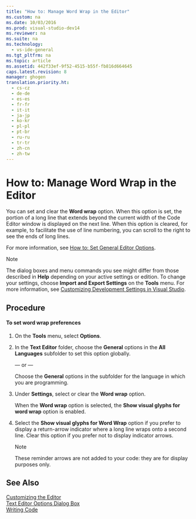 ```yaml
---
title: "How to: Manage Word Wrap in the Editor"
ms.custom: na
ms.date: 10/03/2016
ms.prod: visual-studio-dev14
ms.reviewer: na
ms.suite: na
ms.technology: 
  - vs-ide-general
ms.tgt_pltfrm: na
ms.topic: article
ms.assetid: 442f33ef-9f52-4515-b55f-fb816d664645
caps.latest.revision: 8
manager: ghogen
translation.priority.ht: 
  - cs-cz
  - de-de
  - es-es
  - fr-fr
  - it-it
  - ja-jp
  - ko-kr
  - pl-pl
  - pt-br
  - ru-ru
  - tr-tr
  - zh-cn
  - zh-tw
---
```

# How to: Manage Word Wrap in the Editor
You can set and clear the **Word wrap** option. When this option is set, the portion of a long line that extends beyond the current width of the Code Editor window is displayed on the next line. When this option is cleared, for example, to facilitate the use of line numbering, you can scroll to the right to see the ends of long lines.  
  
 For more information, see [How to: Set General Editor Options](assetId:///704e4a7b-2162-4bed-8a47-f4f6ffec98c2).  
  
> [!NOTE]
>  The dialog boxes and menu commands you see might differ from those described in **Help** depending on your active settings or edition. To change your settings, choose **Import and Export Settings** on the **Tools** menu. For more information, see [Customizing Development Settings in Visual Studio](assetId:///22c4debb-4e31-47a8-8f19-16f328d7dcd3).  
  
## Procedure  
  
#### To set word wrap preferences  
  
1.  On the **Tools** menu, select **Options**.  
  
2.  In the **Text Editor** folder, choose the **General** options in the **All Languages** subfolder to set this option globally.  
  
     — or —  
  
     Choose the **General** options in the subfolder for the language in which you are programming.  
  
3.  Under **Settings**, select or clear the **Word wrap** option.  
  
     When the **Word wrap** option is selected, the **Show visual glyphs for word wrap** option is enabled.  
  
4.  Select the **Show visual glyphs for Word Wrap** option if you prefer to display a return-arrow indicator where a long line wraps onto a second line. Clear this option if you prefer not to display indicator arrows.  
  
    > [!NOTE]
    >  These reminder arrows are not added to your code: they are for display purposes only.  
  
## See Also  
 [Customizing the Editor](../VS_IDE/Customizing-the-Editor.md)   
 [Text Editor Options Dialog Box](../VS_IDE/Text-Editor-Options-Dialog-Box.md)   
 [Writing Code](../VS_IDE/Writing-Code-in-the-Code-and-Text-Editor.md)